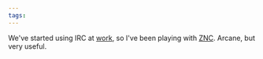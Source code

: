 ```yaml
---
tags: 
---
```


We've started using IRC at [work](/wiki/work), so I've been playing with [ZNC](/wiki/ZNC). Arcane, but very useful.
